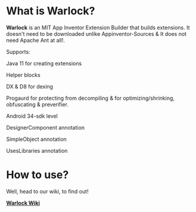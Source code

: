 # What is Warlock?

**Warlock** is an MIT App Inventor Extension Builder that builds extensions. It doesn't need to be downloaded unlike Appinventor-Sources & It does not need Apache Ant at all!.

Supports:

Java 11 for creating extensions 

Helper blocks

DX & D8 for dexing

Progaurd for protecting from decompiling & for optimizing/shrinking, obfuscating & preverifier.

Android 34-sdk level

DesignerComponent annotation

SimpleObject annotation

UsesLibraries annotation

# How to use?

Well, head to our wiki, to find out!

<a href="https://github.com/philippinedeveloper/WarlockExtensionCompiler/wiki"><b>Warlock Wiki</b></a>
